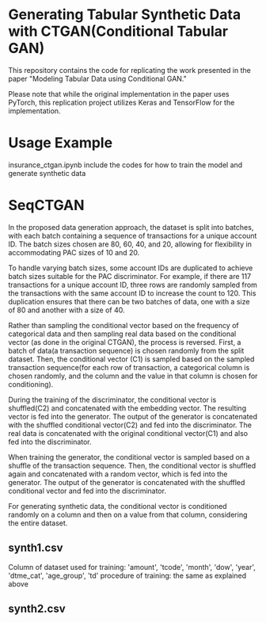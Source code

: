 # Generating Tabular Synthetic Data with CTGAN(Conditional Tabular GAN)
This repository contains the code for replicating the work presented in the paper "Modeling Tabular Data using Conditional GAN." 

Please note that while the original implementation in the paper uses PyTorch, this replication project utilizes Keras and TensorFlow for the implementation.

# Usage Example
insurance_ctgan.ipynb include the codes for how to train the model and generate synthetic data 

# SeqCTGAN
In the proposed data generation approach, the dataset is split into batches, with each batch containing a sequence of transactions for a unique account ID. The batch sizes chosen are 80, 60, 40, and 20, allowing for flexibility in accommodating PAC sizes of 10 and 20.

To handle varying batch sizes, some account IDs are duplicated to achieve batch sizes suitable for the PAC discriminator. For example, if there are 117 transactions for a unique account ID, three rows are randomly sampled from the transactions with the same account ID to increase the count to 120. This duplication ensures that there can be two batches of data, one with a size of 80 and another with a size of 40.

Rather than sampling the conditional vector based on the frequency of categorical data and then sampling real data based on the conditional vector (as done in the original CTGAN), the process is reversed. First, a batch of data(a transaction sequence) is chosen randomly from the split dataset. Then, the conditional vector (C1) is sampled based on the sampled transaction sequence(for each row of transaction, a categorical column is chosen randomly, and the column and the value in that column is chosen for conditioning).

During the training of the discriminator, the conditional vector is shuffled(C2) and concatenated with the embedding vector. The resulting vector is fed into the generator. The output of the generator is concatenated with the shuffled conditional vector(C2) and fed into the discriminator. The real data is concatenated with the original conditional vector(C1) and also fed into the discriminator.

When training the generator, the conditional vector is sampled based on a shuffle of the transaction sequence. Then, the conditional vector is shuffled again and concatenated with a random vector, which is fed into the generator. The output of the generator is concatenated with the shuffled conditional vector and fed into the discriminator.

For generating synthetic data, the conditional vector is conditioned randomly on a column and then on a value from that column, considering the entire dataset.

## synth1.csv
Column of dataset used for training: 'amount', 'tcode', 'month', 'dow', 'year', 'dtme_cat', 'age_group', 'td'
procedure of training: the same as explained above
## synth2.csv

